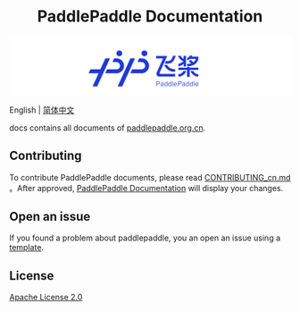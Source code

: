 <h1 align="center">PaddlePaddle Documentation</h1>
<p align="center">
<img align="center" src="https://github.com/PaddlePaddle/Paddle/blob/develop/doc/imgs/logo.png?raw=true", width=1600>
<p>

English | [简体中文](./README_cn.md)

docs contains all documents of [paddlepaddle.org.cn](https://www.paddlepaddle.org.cn/documentation/docs/zh/guides/index_cn.html).

## Contributing

To contribute PaddlePaddle documents, please read [CONTRIBUTING_cn.md]((./CONTRIBUTING_cn.md)) 。After approved, [PaddlePaddle Documentation](https://www.paddlepaddle.org.cn/documentation/docs/zh/guides/index_cn.html) will display your changes.

## Open an issue 

If you found a problem about paddlepaddle, you an open an issue using a [template](https://github.com/PaddlePaddle/Paddle/issues/new?assignees=&labels=&template=---document-issue-.md).


## License

[Apache License 2.0](LICENSE)